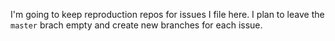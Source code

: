 I'm going to keep reproduction repos for issues I file here.  I plan to leave the `master` brach empty and create new branches for each issue.

